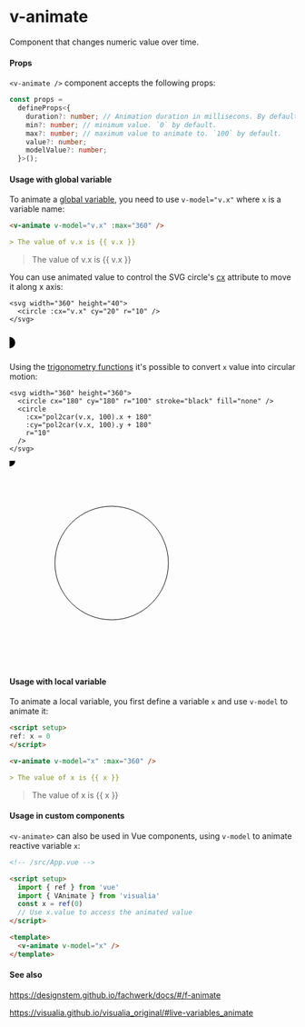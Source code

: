 # v-animate

Component that changes numeric value over time.

#### Props

`<v-animate />` component accepts the following props:

```ts
const props =
  defineProps<{
    duration?: number; // Animation duration in millisecons. By default it's 5000 milliseconds / 5 seconds.
    min?: number; // minimum value. `0` by default.
    max?: number; // maximum value to animate to. `100` by default.
    value?: number;
    modelValue?: number;
  }>();
```

#### Usage with global variable

To animate a [global variable](/utils/variables), you need to use `v-model="v.x"` where `x` is a variable name:

```md
<v-animate v-model="v.x" :max="360" />

> The value of v.x is {{ v.x }}
```

<v-animate v-model="v.x" :max="360" />

> The value of v.x is {{ v.x }}

You can use animated value to control the SVG circle's [cx](https://developer.mozilla.org/en-US/docs/Web/SVG/Attribute/cx) attribute to move it along x axis:

```md{2}
<svg width="360" height="40">
  <circle :cx="v.x" cy="20" r="10" />
</svg>
```

<svg width="360" height="40">
  <circle :cx="v.x" cy="20" r="10" />
</svg>

Using the [trigonometry functions](/utils/trig) it's possible to convert `x` value into circular motion:

```md{4,5}
<svg width="360" height="360">
  <circle cx="180" cy="180" r="100" stroke="black" fill="none" />
  <circle
    :cx="pol2car(v.x, 100).x + 180"
    :cy="pol2car(v.x, 100).y + 180"
    r="10"
  />
</svg>
```

<svg width="360" height="360">
  <circle cx="180" cy="180" r="100" stroke="black" fill="none" /> 
  <circle
    :cx="pol2car(x, 100).x + 180"
    :cy="pol2car(x, 100).y + 180"
    r="10"
  />
</svg>

#### Usage with local variable

To animate a local variable, you first define a variable `x` and use `v-model` to animate it:

```md
<script setup>
ref: x = 0
</script>

<v-animate v-model="x" :max="360" />

> The value of x is {{ x }}
```

<script setup>
ref: x = 0
</script>

<v-animate v-model="x" :max="360" />

> The value of x is {{ x }}

#### Usage in custom components

`<v-animate>` can also be used in Vue components, using `v-model` to animate reactive variable `x`:

```md
<!-- /src/App.vue -->

<script setup>
  import { ref } from 'vue'
  import { VAnimate } from 'visualia'
  const x = ref(0)
  // Use x.value to access the animated value
</script>

<template>
  <v-animate v-model="x" />
</template>
```

#### See also

https://designstem.github.io/fachwerk/docs/#/f-animate

https://visualia.github.io/visualia_original/#live-variables_animate

